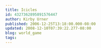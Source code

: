 ```yaml
---
title: Icicles
id: 4327362895891576447
author: Kirby Urner
published: 2006-12-25T13:18:00.000-08:00
updated: 2008-12-10T07:39:22.277-08:00
blog: world_game
tags: 
---
```


